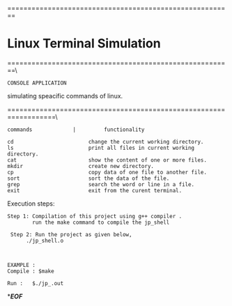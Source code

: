 
========================================================
#           Linux Terminal Simulation 
========================================================\

	CONSOLE APPLICATION

simulating  speacific commands of linux. 

==================================================================\
    
    commands             |         functionality
    
    cd                        change the current working directory.  
    ls                        print all files in current working directory.
    cat                       show the content of one or more files.
    mkdir                     create new directory.
    cp                        copy data of one file to another file. 
    sort                      sort the data of the file.
    grep                      search the word or line in a file.
    exit                      exit from the curent terminal.


Execution steps:

    Step 1: Compilation of this project using g++ compiler .
            run the make command to compile the jp_shell 

     Step 2: Run the project as given below,
          ./jp_shell.o
          
	

    EXAMPLE :
    Compile : $make

    Run : 	$./jp_.out
    
   
 ****************************EOF***************************

